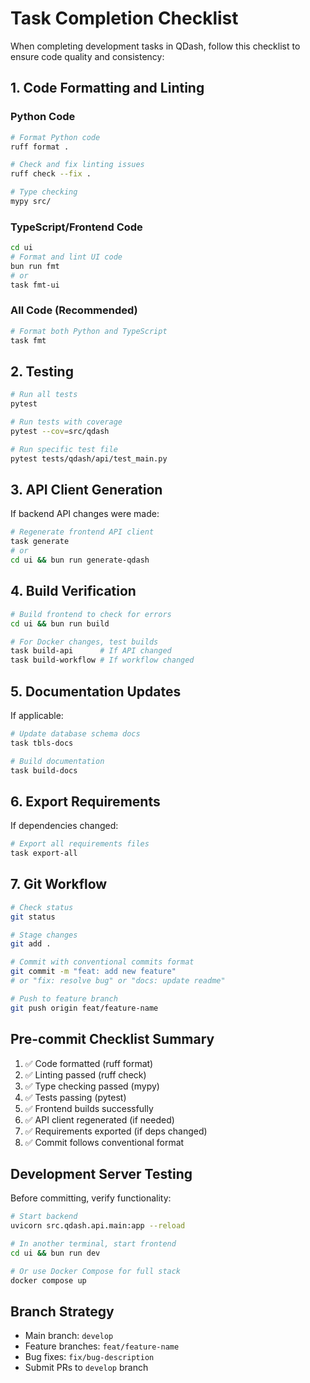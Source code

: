 # Task Completion Checklist

When completing development tasks in QDash, follow this checklist to ensure code quality and consistency:

## 1. Code Formatting and Linting

### Python Code
```bash
# Format Python code
ruff format .

# Check and fix linting issues
ruff check --fix .

# Type checking
mypy src/
```

### TypeScript/Frontend Code
```bash
cd ui
# Format and lint UI code
bun run fmt
# or
task fmt-ui
```

### All Code (Recommended)
```bash
# Format both Python and TypeScript
task fmt
```

## 2. Testing
```bash
# Run all tests
pytest

# Run tests with coverage
pytest --cov=src/qdash

# Run specific test file
pytest tests/qdash/api/test_main.py
```

## 3. API Client Generation
If backend API changes were made:
```bash
# Regenerate frontend API client
task generate
# or
cd ui && bun run generate-qdash
```

## 4. Build Verification
```bash
# Build frontend to check for errors
cd ui && bun run build

# For Docker changes, test builds
task build-api      # If API changed
task build-workflow # If workflow changed
```

## 5. Documentation Updates
If applicable:
```bash
# Update database schema docs
task tbls-docs

# Build documentation
task build-docs
```

## 6. Export Requirements
If dependencies changed:
```bash
# Export all requirements files
task export-all
```

## 7. Git Workflow
```bash
# Check status
git status

# Stage changes
git add .

# Commit with conventional commits format
git commit -m "feat: add new feature"
# or "fix: resolve bug" or "docs: update readme"

# Push to feature branch
git push origin feat/feature-name
```

## Pre-commit Checklist Summary
1. ✅ Code formatted (ruff format)
2. ✅ Linting passed (ruff check)  
3. ✅ Type checking passed (mypy)
4. ✅ Tests passing (pytest)
5. ✅ Frontend builds successfully
6. ✅ API client regenerated (if needed)
7. ✅ Requirements exported (if deps changed)
8. ✅ Commit follows conventional format

## Development Server Testing
Before committing, verify functionality:
```bash
# Start backend
uvicorn src.qdash.api.main:app --reload

# In another terminal, start frontend
cd ui && bun run dev

# Or use Docker Compose for full stack
docker compose up
```

## Branch Strategy
- Main branch: `develop`
- Feature branches: `feat/feature-name`
- Bug fixes: `fix/bug-description`
- Submit PRs to `develop` branch